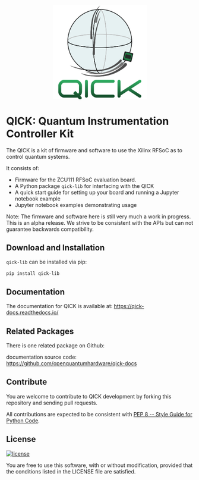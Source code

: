 
<p align="center">
 <img src="graphics/logoQICK.svg" alt="QICK logo" width=50% height=auto>
</p>

# QICK: Quantum Instrumentation Controller Kit

The QICK is a kit of firmware and software to use the Xilinx RFSoC as to control quantum systems.

It consists of:
* Firmware for the ZCU111 RFSoC evaluation board.  
* A Python package `qick-lib` for interfacing with the QICK
* A quick start guide for setting up your board and running a Jupyter notebook example
* Jupyter notebook examples demonstrating usage

Note: The firmware and software here is still very much a work in progress. This is an alpha release. We strive to be consistent with the APIs but can not guarantee backwards compatibility.


Download and Installation
-------------------------

`qick-lib` can be installed via pip:
```
pip install qick-lib
```

Documentation
-------------

The documentation for QICK is available at: https://qick-docs.readthedocs.io/


Related Packages
----------------

There is one related package on Github:

documentation source code: https://github.com/openquantumhardware/qick-docs


Contribute
----------

You are welcome to contribute to QICK development by forking this repository and sending pull requests.

All contributions are expected to be consistent with [PEP 8 -- Style Guide for Python Code](https://www.python.org/dev/peps/pep-0008/).


License
-------
[![license](https://img.shields.io/badge/license-New%20BSD-blue.svg)](http://en.wikipedia.org/wiki/BSD_licenses#3-clause_license_.28.22Revised_BSD_License.22.2C_.22New_BSD_License.22.2C_or_.22Modified_BSD_License.22.29)

You are free to use this software, with or without modification, provided that the conditions listed in the LICENSE file are satisfied.
